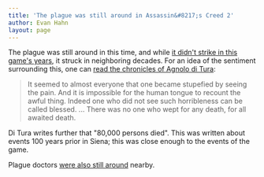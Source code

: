 ```yaml
---
title: 'The plague was still around in Assassin&#8217;s Creed 2'
author: Evan Hahn
layout: page
---
```

The plague was still around in this time, and while [it didn't strike in this game's years][1], it struck in neighboring decades. For an idea of the sentiment surrounding this, one can [read the chronicles of Agnolo di Tura][2]:

> It seemed to almost everyone that one became stupefied by seeing the pain. And it is impossible for the human tongue to recount the awful thing. Indeed one who did not see such horribleness can be called blessed. ... There was no one who wept for any death, for all awaited death.

Di Tura writes further that "80,000 persons died". This was written about events 100 years prior in Siena; this was close enough to the events of the game.

Plague doctors [were also still around][3] nearby.

 [1]: http://books.google.com/books?id=GyE8Qt-kS1kC&pg=PA46
 [2]: http://www.u.arizona.edu/~afutrell/w%20civ%2002/plaguereadings.html
 [3]: http://en.wikipedia.org/wiki/Giovanni_de_Ventura#Contract_1479